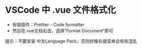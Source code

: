 # VSCode 中 .vue 文件格式化
* 安装插件：Prettier - Code formatter
* 然后在.vue文档右击，选择“Format Document“即可

提示：不要安装 中文Language Pack，否则好像右键菜单会有些混乱
